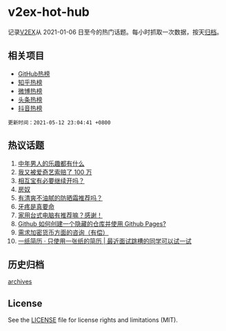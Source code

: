 # v2ex-hot-hub

 记录[V2EX](https://www.v2ex.com/)从 2021-01-06 日至今的热门话题。每小时抓取一次数据，按天[归档](archives)。
 
 ## 相关项目

- [GitHub热榜](https://github.com/snaildev/github-hot-hub)
- [知乎热榜](https://github.com/snaildev/zhihu-hot-hub)
- [微博热榜](https://github.com/snaildev/weibo-hot-hub)
- [头条热榜](https://github.com/snaildev/toutiao-hot-hub)
- [抖音热榜](https://github.com/snaildev/douyin-hot-hub)


 `更新时间：2021-05-12 23:04:41 +0800`

## 热议话题

1. [中年男人的乐趣都有什么](https://www.v2ex.com/t/776398)
1. [我又被爱奇艺索赔了 100 万](https://www.v2ex.com/t/776461)
1. [相互宝有必要继续开吗？](https://www.v2ex.com/t/776375)
1. [房奴](https://www.v2ex.com/t/776467)
1. [有清爽不油腻的防晒霜推荐吗？](https://www.v2ex.com/t/776445)
1. [牙疼是真要命](https://www.v2ex.com/t/776511)
1. [家用台式电脑有推荐嘛？感谢！](https://www.v2ex.com/t/776369)
1. [Github 如何创建一个隐藏的仓库并使用 Github Pages?](https://www.v2ex.com/t/776373)
1. [需求加密货币方面的咨询（有偿）](https://www.v2ex.com/t/776408)
1. [一纸简历 · 只使用一张纸的简历 | 最近面试跳槽的同学可以试一试](https://www.v2ex.com/t/776364)

## 历史归档

[archives](archives)

## License

See the [LICENSE](LICENSE) file for license rights and limitations (MIT).
